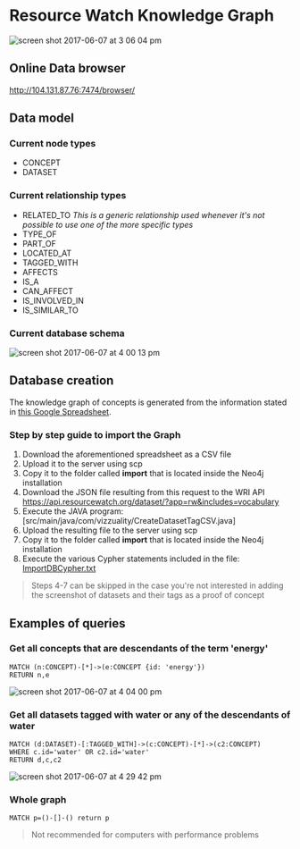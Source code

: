 # Resource Watch Knowledge Graph

![screen shot 2017-06-07 at 3 06 04 pm](https://user-images.githubusercontent.com/545342/26879898-fb6500e6-4b92-11e7-8bdc-8dc469b1cf2b.png)

## Online Data browser

http://104.131.87.76:7474/browser/

## Data model

### Current node types

* CONCEPT
* DATASET

### Current relationship types

* RELATED_TO _This is a generic relationship used whenever it's not possible to use one of the more specific types_
* TYPE_OF
* PART_OF
* LOCATED_AT
* TAGGED_WITH
* AFFECTS
* IS_A
* CAN_AFFECT
* IS_INVOLVED_IN
* IS_SIMILAR_TO

### Current database schema

![screen shot 2017-06-07 at 4 00 13 pm](https://user-images.githubusercontent.com/545342/26882355-76464606-4b9a-11e7-85eb-ec5326379df1.png)

## Database creation

The knowledge graph of concepts is generated from the information stated in [this Google Spreadsheet](https://docs.google.com/a/vizzuality.com/spreadsheets/d/1awsO5aPEOv_OEFTakIhn-Ej7RFw46UP-jUWXnskPRqk/edit?usp=sharing).
 
### Step by step guide to import the Graph

1. Download the aforementioned spreadsheet as a CSV file
2. Upload it to the server using scp
3. Copy it to the folder called **import** that is located inside the Neo4j installation
4. Download the JSON file resulting from this request to the WRI API https://api.resourcewatch.org/dataset/?app=rw&includes=vocabulary
5. Execute the JAVA program: [src/main/java/com/vizzuality/CreateDatasetTagCSV.java]
6. Upload the resulting file to the server using scp
7. Copy it to the folder called **import** that is located inside the Neo4j installation
8. Execute the various Cypher statements included in the file: [ImportDBCypher.txt](ImportDBCypher.txt)

> Steps 4-7 can be skipped in the case you're not interested in adding the screenshot of datasets and their tags as a proof of concept


## Examples of queries

### Get all concepts that are descendants of the term 'energy'

```
MATCH (n:CONCEPT)-[*]->(e:CONCEPT {id: 'energy'})
RETURN n,e
```

![screen shot 2017-06-07 at 4 04 00 pm](https://user-images.githubusercontent.com/545342/26882540-f684425a-4b9a-11e7-83b9-46b204188045.png)

### Get all datasets tagged with water or any of the descendants of water

```
MATCH (d:DATASET)-[:TAGGED_WITH]->(c:CONCEPT)-[*]->(c2:CONCEPT)
WHERE c.id='water' OR c2.id='water'
RETURN d,c,c2
```


![screen shot 2017-06-07 at 4 29 42 pm](https://user-images.githubusercontent.com/545342/26883827-8dfe50a0-4b9e-11e7-9338-fbe176e4f0c1.png)

### Whole graph

```
MATCH p=()-[]-() return p
```
> Not recommended for computers with performance problems


